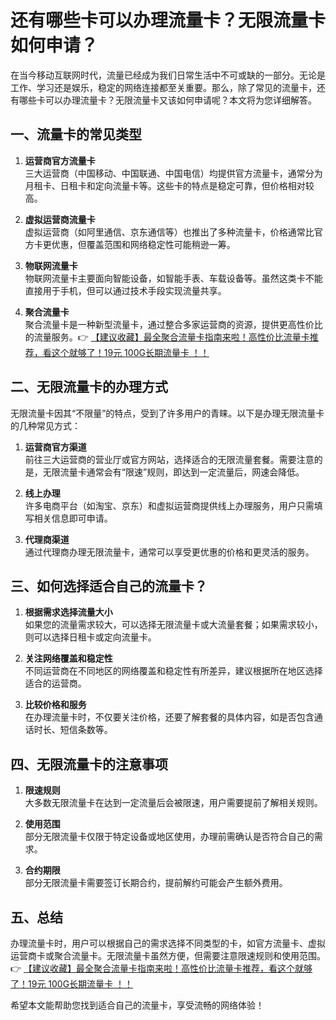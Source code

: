 # 还有哪些卡可以办理流量卡？无限流量卡如何申请？

在当今移动互联网时代，流量已经成为我们日常生活中不可或缺的一部分。无论是工作、学习还是娱乐，稳定的网络连接都至关重要。那么，除了常见的流量卡，还有哪些卡可以办理流量卡？无限流量卡又该如何申请呢？本文将为您详细解答。

## 一、流量卡的常见类型

1. **运营商官方流量卡**  
   三大运营商（中国移动、中国联通、中国电信）均提供官方流量卡，通常分为月租卡、日租卡和定向流量卡等。这些卡的特点是稳定可靠，但价格相对较高。

2. **虚拟运营商流量卡**  
   虚拟运营商（如阿里通信、京东通信等）也推出了多种流量卡，价格通常比官方卡更优惠，但覆盖范围和网络稳定性可能稍逊一筹。

3. **物联网流量卡**  
   物联网流量卡主要面向智能设备，如智能手表、车载设备等。虽然这类卡不能直接用于手机，但可以通过技术手段实现流量共享。

4. **聚合流量卡**  
   聚合流量卡是一种新型流量卡，通过整合多家运营商的资源，提供更高性价比的流量服务。👉 [【建议收藏】最全聚合流量卡指南来啦！高性价比流量卡推荐，看这个就够了！19元 100G长期流量卡 ！！](https://bit.ly/Liuliangka)

## 二、无限流量卡的办理方式

无限流量卡因其“不限量”的特点，受到了许多用户的青睐。以下是办理无限流量卡的几种常见方式：

1. **运营商官方渠道**  
   前往三大运营商的营业厅或官方网站，选择适合的无限流量套餐。需要注意的是，无限流量卡通常会有“限速”规则，即达到一定流量后，网速会降低。

2. **线上办理**  
   许多电商平台（如淘宝、京东）和虚拟运营商提供线上办理服务，用户只需填写相关信息即可申请。

3. **代理商渠道**  
   通过代理商办理无限流量卡，通常可以享受更优惠的价格和更灵活的服务。

## 三、如何选择适合自己的流量卡？

1. **根据需求选择流量大小**  
   如果您的流量需求较大，可以选择无限流量卡或大流量套餐；如果需求较小，则可以选择日租卡或定向流量卡。

2. **关注网络覆盖和稳定性**  
   不同运营商在不同地区的网络覆盖和稳定性有所差异，建议根据所在地区选择适合的运营商。

3. **比较价格和服务**  
   在办理流量卡时，不仅要关注价格，还要了解套餐的具体内容，如是否包含通话时长、短信条数等。

## 四、无限流量卡的注意事项

1. **限速规则**  
   大多数无限流量卡在达到一定流量后会被限速，用户需要提前了解相关规则。

2. **使用范围**  
   部分无限流量卡仅限于特定设备或地区使用，办理前需确认是否符合自己的需求。

3. **合约期限**  
   部分无限流量卡需要签订长期合约，提前解约可能会产生额外费用。

## 五、总结

办理流量卡时，用户可以根据自己的需求选择不同类型的卡，如官方流量卡、虚拟运营商卡或聚合流量卡。无限流量卡虽然方便，但需要注意限速规则和使用范围。👉 [【建议收藏】最全聚合流量卡指南来啦！高性价比流量卡推荐，看这个就够了！19元 100G长期流量卡 ！！](https://bit.ly/Liuliangka)

希望本文能帮助您找到适合自己的流量卡，享受流畅的网络体验！